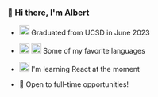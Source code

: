 ### 👋  Hi there, I'm Albert

- <img src="https://github.com/cubinCheese/cubinCheese/assets/93562548/02a0a011-699c-4227-b104-cd68e5186945" alt="python-logo-only" width="20" height="20"> Graduated from UCSD in June 2023

- <img src="https://github.com/cubinCheese/cubinCheese/assets/93562548/fba79d4f-c68c-4897-b613-b4e7c43f5907" alt="python-logo-only" width="20" height="20"> <img src="https://github.com/cubinCheese/cubinCheese/assets/93562548/4f9f601f-0f90-4713-9fbe-0a913f6b823f" alt="python-logo-only" width="20" height="20"> Some of my favorite languages

- <img src="https://github.com/cubinCheese/cubinCheese/assets/93562548/92fff5df-85c6-43bf-b8a2-b92e0a45fc2b" alt="python-logo-only" width="20" height="20"> I'm learning React at the moment

- 🔎 Open to full-time opportunities!
